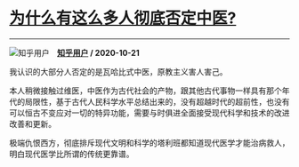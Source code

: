 # [为什么有这么多人彻底否定中医?](https://www.zhihu.com/answer/1535652338)

--------------------------------------------------------------

![知乎用户](https://pic1.zhimg.com/da8e974dc.jpg?source=1940ef5c "知乎用户")&emsp;**[知乎用户](https://www.zhihu.com/people/) / 2020-10-21**

我认识的大部分人否定的是瓦哈比式中医，原教主义害人害己。

本人稍微接触过维医，中医作为古代社会的产物，跟其他古代事物一样具有那个年代的局限性，基于古代人民科学水平总结出来的，没有超越时代的超前性，也没有可以恒古不变应对一切的特异功能，需要与时俱进全面接受现代科学和技术的改进改善和更新。

极端仇恨西方，彻底排斥现代文明和科学的塔利班都知道现代医学才能治病救人，明白现代医学比所谓的传统更靠谱。

